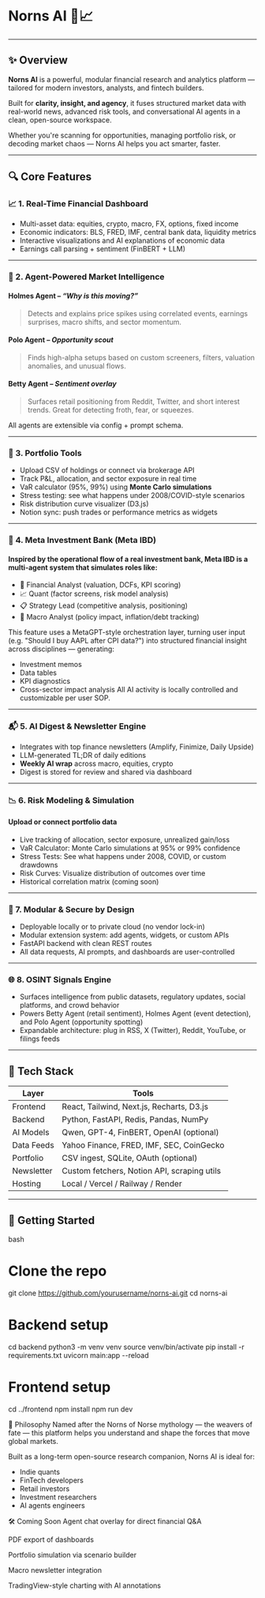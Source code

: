 # Norns AI 🧠📈
---

## ✨ Overview

**Norns AI** is a powerful, modular financial research and analytics platform — tailored for modern investors, analysts, and fintech builders.

Built for **clarity, insight, and agency**, it fuses structured market data with real-world news, advanced risk tools, and conversational AI agents in a clean, open-source workspace.  

Whether you're scanning for opportunities, managing portfolio risk, or decoding market chaos — Norns AI helps you act smarter, faster.

---

## 🔍 Core Features

### 📈 1. Real-Time Financial Dashboard
- Multi-asset data: equities, crypto, macro, FX, options, fixed income
- Economic indicators: BLS, FRED, IMF, central bank data, liquidity metrics
- Interactive visualizations and AI explanations of economic data
- Earnings call parsing + sentiment (FinBERT + LLM)

---

### 🧠 2. Agent-Powered Market Intelligence

#### **Holmes Agent** – *“Why is this moving?”*
> Detects and explains price spikes using correlated events, earnings surprises, macro shifts, and sector momentum.

#### **Polo Agent** – *Opportunity scout*
> Finds high-alpha setups based on custom screeners, filters, valuation anomalies, and unusual flows.

#### **Betty Agent** – *Sentiment overlay*
> Surfaces retail positioning from Reddit, Twitter, and short interest trends. Great for detecting froth, fear, or squeezes.

All agents are extensible via config + prompt schema.

---

### 💼 3. Portfolio Tools

- Upload CSV of holdings or connect via brokerage API
- Track P&L, allocation, and sector exposure in real time
- VaR calculator (95%, 99%) using **Monte Carlo simulations**
- Stress testing: see what happens under 2008/COVID-style scenarios
- Risk distribution curve visualizer (D3.js)
- Notion sync: push trades or performance metrics as widgets

---

### 🏦 4. Meta Investment Bank (Meta IBD)
#### Inspired by the operational flow of a real investment bank, Meta IBD is a multi-agent system that simulates roles like:

- 🧠 Financial Analyst (valuation, DCFs, KPI scoring)
- 📈 Quant (factor screens, risk model analysis)
- 📋 Strategy Lead (competitive analysis, positioning)
- 🧾 Macro Analyst (policy impact, inflation/debt tracking)

This feature uses a MetaGPT-style orchestration layer, turning user input (e.g. "Should I buy AAPL after CPI data?") into structured financial insight across disciplines — generating:
- Investment memos
- Data tables
- KPI diagnostics
- Cross-sector impact analysis
All AI activity is locally controlled and customizable per user SOP.

---

### 📬 5. AI Digest & Newsletter Engine

- Integrates with top finance newsletters (Amplify, Finimize, Daily Upside)
- LLM-generated TL;DR of daily editions
- **Weekly AI wrap** across macro, equities, crypto
- Digest is stored for review and shared via dashboard

---

### 📉 6. Risk Modeling & Simulation
#### Upload or connect portfolio data

- Live tracking of allocation, sector exposure, unrealized gain/loss
- VaR Calculator: Monte Carlo simulations at 95% or 99% confidence
- Stress Tests: See what happens under 2008, COVID, or custom drawdowns
- Risk Curves: Visualize distribution of outcomes over time
- Historical correlation matrix (coming soon)

---

### 🔐 7. Modular & Secure by Design

- Deployable locally or to private cloud (no vendor lock-in)
- Modular extension system: add agents, widgets, or custom APIs
- FastAPI backend with clean REST routes
- All data requests, AI prompts, and dashboards are user-controlled
  
---

### 🌐 8. OSINT Signals Engine

- Surfaces intelligence from public datasets, regulatory updates, social platforms, and crowd behavior  
- Powers Betty Agent (retail sentiment), Holmes Agent (event detection), and Polo Agent (opportunity spotting)  
- Expandable architecture: plug in RSS, X (Twitter), Reddit, YouTube, or filings feeds  

---

## 🧰 Tech Stack

| Layer        | Tools                                      |
|--------------|--------------------------------------------|
| Frontend     | React, Tailwind, Next.js, Recharts, D3.js  |
| Backend      | Python, FastAPI, Redis, Pandas, NumPy       |
| AI Models    | Qwen, GPT-4, FinBERT, OpenAI (optional)     |
| Data Feeds   | Yahoo Finance, FRED, IMF, SEC, CoinGecko    |
| Portfolio    | CSV ingest, SQLite, OAuth (optional)        |
| Newsletter   | Custom fetchers, Notion API, scraping utils |
| Hosting      | Local / Vercel / Railway / Render           |

---

## 🚀 Getting Started

bash
# Clone the repo
git clone https://github.com/yourusername/norns-ai.git
cd norns-ai

# Backend setup
cd backend
python3 -m venv venv
source venv/bin/activate
pip install -r requirements.txt
uvicorn main:app --reload

# Frontend setup
cd ../frontend
npm install
npm run dev

🧠 Philosophy
Named after the Norns of Norse mythology — the weavers of fate — this platform helps you understand and shape the forces that move global markets.

Built as a long-term open-source research companion, Norns AI is ideal for:
- Indie quants
- FinTech developers
- Retail investors
- Investment researchers
- AI agents engineers

🛠 Coming Soon
Agent chat overlay for direct financial Q&A

PDF export of dashboards

Portfolio simulation via scenario builder

Macro newsletter integration

TradingView-style charting with AI annotations
